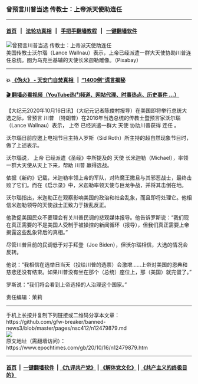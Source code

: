 ### 曾预言川普当选 传教士：上帝派天使助连任
------------------------

#### [首页](https://github.com/gfw-breaker/banned-news3/blob/master/README.md) &nbsp;&nbsp;|&nbsp;&nbsp; [法轮功真相](https://github.com/begood0513/basic/blob/master/README.md)  &nbsp;&nbsp;|&nbsp;&nbsp; [手把手翻墙教程](https://github.com/gfw-breaker/guides/wiki)  &nbsp;&nbsp;|&nbsp;&nbsp; [一键翻墙软件](https://github.com/gfw-breaker/nogfw/blob/master/README.md)  



<div><img alt="曾预言川普当选 传教士：上帝派天使助连任" class="attachment-djy_600_400 size-djy_600_400 wp-post-image" src="https://i.epochtimes.com/assets/uploads/2020/10/ukraine-608141_1920-600x400.jpg"/>
<div class="caption">
 美国传教士沃尔瑙（Lance Wallnau）表示，上帝已经派遣一群大天使协助川普连任总统。图为乌克兰基辅的天使长米迦勒雕像。（Pixabay）
</div></div><hr/>

#### 💥 [《伪火》 - 天安门自焚真相 ](http://158.247.195.190:10000/videos/blog/weihuo.html)&nbsp; |&nbsp; [“1400例”谎言揭秘  ](http://158.247.195.190:10000/videos/blog/jiexi1400.html)

#### [ 🎬  翻墙必看视频（YouTube热门频道、网站代理、时事热点、历史事件 ...）](https://github.com/gfw-breaker/links/blob/master/banned.md)

<div><p>
 【大纪元2020年10月16日讯】（大纪元记者陈俊村报导）在美国即将举行总统大选之际，曾预言
 <ok href="https://www.epochtimes.com/gb/tag/%E5%B7%9D%E6%99%AE.html">
  川普
 </ok>
 （特朗普）在2016年当选总统的传教士暨预言家沃尔瑙（Lance Wallnau）表示，
 <ok href="https://www.epochtimes.com/gb/tag/%E4%B8%8A%E5%B8%9D.html">
  上帝
 </ok>
 已经派遣一群大
 <ok href="https://www.epochtimes.com/gb/tag/%E5%A4%A9%E4%BD%BF.html">
  天使
 </ok>
 协助川普获得
 <ok href="https://www.epochtimes.com/gb/tag/%E8%BF%9E%E4%BB%BB.html">
  连任
 </ok>
 。
</p>
<p>
 沃尔瑙日前应邀上电视节目主持人罗斯（Sid Roth）所主持的超自然现象节目时，做了上述表示。
</p>
<p>
 沃尔瑙说，
 <ok href="https://www.epochtimes.com/gb/tag/%E4%B8%8A%E5%B8%9D.html">
  上帝
 </ok>
 已经派遣《圣经》中所提及的
 <ok href="https://www.epochtimes.com/gb/tag/%E5%A4%A9%E4%BD%BF.html">
  天使
 </ok>
 长米迦勒（Michael），率领一群大天使从天上下来，帮助
 <ok href="https://www.epochtimes.com/gb/tag/%E5%B7%9D%E6%99%AE.html">
  川普
 </ok>
 赢得选战。
</p>
<p>
 依据《新约》记载，米迦勒率领上帝的军队，对阵魔王撒旦与其邪恶战士，最终击败了它们。而在《启示录》中，米迦勒率领天使与巨龙争战，并将其击倒在地。
</p>
<p>
 沃尔瑙指出，米迦勒正在观察影响美国的政治和社会乱象，而且即将处理它。他相信米迦勒领导的天使战士正致力于拨乱反正。
</p>
<p>
 他敦促美国民众不要理会有关川普民调的悲观媒体报导。他告诉罗斯说：“我们现在真正需要的不是美国人受制于被操控的新闻循环（报导），但我们真正需要上帝揭露这些乱象背后的真相。”
</p>
<p>
 尽管川普目前的民调低于对手拜登（Joe Biden），但沃尔瑙相信，大选的情况会反转。
</p>
<p>
 他说：“我相信在选举日当天（投给川普的选票）会激增……上帝对美国的恩典和慈悲还没有结束。如果川普没有坐在那个（总统）座位上，那（美国）就完蛋了。”
</p>
<p>
 罗斯说：“我们将会看到上帝选择的人治理这个国家。”
</p>
<p>
</p>
<p>
 责任编辑：茉莉
</p>
</div>
<hr/>
手机上长按并复制下列链接或二维码分享本文章：<br/>
https://github.com/gfw-breaker/banned-news3/blob/master/pages/nsc412/n12479879.md <br/>
<a href='https://github.com/gfw-breaker/banned-news3/blob/master/pages/nsc412/n12479879.md'><img src='https://github.com/gfw-breaker/banned-news3/blob/master/pages/nsc412/n12479879.md.png'/></a> <br/>
原文地址（需翻墙访问）：https://www.epochtimes.com/gb/20/10/16/n12479879.htm


------------------------
#### [首页](https://github.com/gfw-breaker/banned-news3/blob/master/README.md) &nbsp;|&nbsp; [一键翻墙软件](https://github.com/gfw-breaker/nogfw/blob/master/README.md) &nbsp;| [《九评共产党》](https://github.com/gfw-breaker/9ping.md/blob/master/README.md#九评之一评共产党是什么) | [《解体党文化》](https://github.com/gfw-breaker/jtdwh.md/blob/master/README.md) | [《共产主义的终极目的》](https://github.com/gfw-breaker/gczydzjmd.md/blob/master/README.md)


<img src='http://gfw-breaker.win/banned-news3/pages/nsc412/n12479879.md' width='0px' height='0px'/>